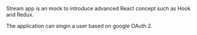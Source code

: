 Stream app is an mock to introduce advanced React concept such as Hook and Redux.

The application can singin a user based on google OAuth 2.
